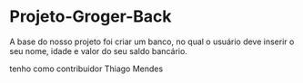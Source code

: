 # Projeto-Groger-Back
A base do nosso projeto foi criar um banco, no qual o usuário deve inserir o seu nome, idade e valor do seu saldo bancário.

tenho como contribuidor Thiago Mendes
